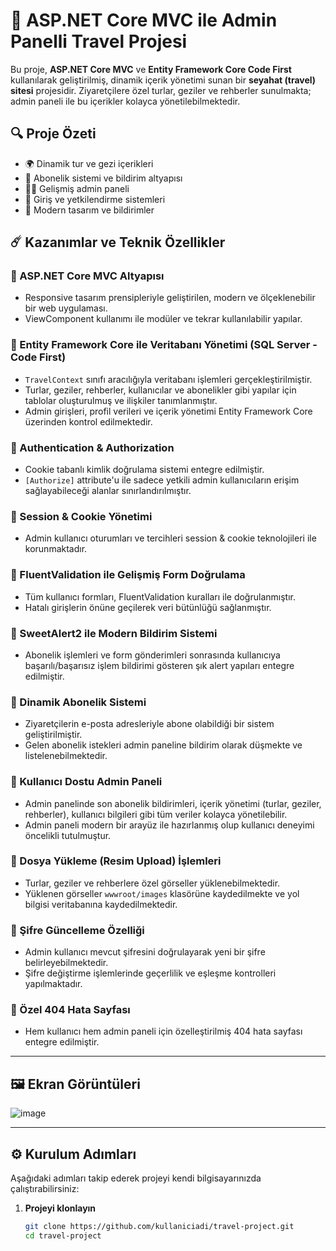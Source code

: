 # 🚀 ASP.NET Core MVC ile Admin Panelli Travel Projesi

Bu proje, **ASP.NET Core MVC** ve **Entity Framework Core Code First** kullanılarak geliştirilmiş, dinamik içerik yönetimi sunan bir **seyahat (travel) sitesi** projesidir. Ziyaretçilere özel turlar, geziler ve rehberler sunulmakta; admin paneli ile bu içerikler kolayca yönetilebilmektedir.

## 🔍 Proje Özeti

- 🌍 Dinamik tur ve gezi içerikleri
- 📧 Abonelik sistemi ve bildirim altyapısı
- 🧑‍💼 Gelişmiş admin paneli
- 🔐 Giriş ve yetkilendirme sistemleri
- 🎨 Modern tasarım ve bildirimler

## ☄️ Kazanımlar ve Teknik Özellikler

### 🌟 ASP.NET Core MVC Altyapısı
- Responsive tasarım prensipleriyle geliştirilen, modern ve ölçeklenebilir bir web uygulaması.
- ViewComponent kullanımı ile modüler ve tekrar kullanılabilir yapılar.

### 🌟 Entity Framework Core ile Veritabanı Yönetimi (SQL Server - Code First)
- `TravelContext` sınıfı aracılığıyla veritabanı işlemleri gerçekleştirilmiştir.
- Turlar, geziler, rehberler, kullanıcılar ve abonelikler gibi yapılar için tablolar oluşturulmuş ve ilişkiler tanımlanmıştır.
- Admin girişleri, profil verileri ve içerik yönetimi Entity Framework Core üzerinden kontrol edilmektedir.

### 🌟 Authentication & Authorization
- Cookie tabanlı kimlik doğrulama sistemi entegre edilmiştir.
- `[Authorize]` attribute'u ile sadece yetkili admin kullanıcıların erişim sağlayabileceği alanlar sınırlandırılmıştır.

### 🌟 Session & Cookie Yönetimi
- Admin kullanıcı oturumları ve tercihleri session & cookie teknolojileri ile korunmaktadır.

### 🌟 FluentValidation ile Gelişmiş Form Doğrulama
- Tüm kullanıcı formları, FluentValidation kuralları ile doğrulanmıştır.
- Hatalı girişlerin önüne geçilerek veri bütünlüğü sağlanmıştır.

### 🌟 SweetAlert2 ile Modern Bildirim Sistemi
- Abonelik işlemleri ve form gönderimleri sonrasında kullanıcıya başarılı/başarısız işlem bildirimi gösteren şık alert yapıları entegre edilmiştir.

### 🌟 Dinamik Abonelik Sistemi
- Ziyaretçilerin e-posta adresleriyle abone olabildiği bir sistem geliştirilmiştir.
- Gelen abonelik istekleri admin paneline bildirim olarak düşmekte ve listelenebilmektedir.

### 🌟 Kullanıcı Dostu Admin Paneli
- Admin panelinde son abonelik bildirimleri, içerik yönetimi (turlar, geziler, rehberler), kullanıcı bilgileri gibi tüm veriler kolayca yönetilebilir.
- Admin paneli modern bir arayüz ile hazırlanmış olup kullanıcı deneyimi öncelikli tutulmuştur.

### 🌟 Dosya Yükleme (Resim Upload) İşlemleri
- Turlar, geziler ve rehberlere özel görseller yüklenebilmektedir.
- Yüklenen görseller `wwwroot/images` klasörüne kaydedilmekte ve yol bilgisi veritabanına kaydedilmektedir.

### 🌟 Şifre Güncelleme Özelliği
- Admin kullanıcı mevcut şifresini doğrulayarak yeni bir şifre belirleyebilmektedir.
- Şifre değiştirme işlemlerinde geçerlilik ve eşleşme kontrolleri yapılmaktadır.

### 🌟 Özel 404 Hata Sayfası
- Hem kullanıcı hem admin paneli için özelleştirilmiş 404 hata sayfası entegre edilmiştir.

---

## 🖼️ Ekran Görüntüleri
![image]([https://github.com/eniscode/AcunMedyaHospitalProject/blob/main/Ekran%20g%C3%B6r%C3%BCnt%C3%BCs%C3%BC%202025-03-02%20031802.png](https://github.com/eniscode/AcunMedyaHospitalProject/blob/main/Ekran%20g%C3%B6r%C3%BCnt%C3%BCs%C3%BC%202025-03-02%20031802.png))







---

## ⚙️ Kurulum Adımları

Aşağıdaki adımları takip ederek projeyi kendi bilgisayarınızda çalıştırabilirsiniz:

1. **Projeyi klonlayın**
   ```bash
   git clone https://github.com/kullaniciadi/travel-project.git
   cd travel-project
